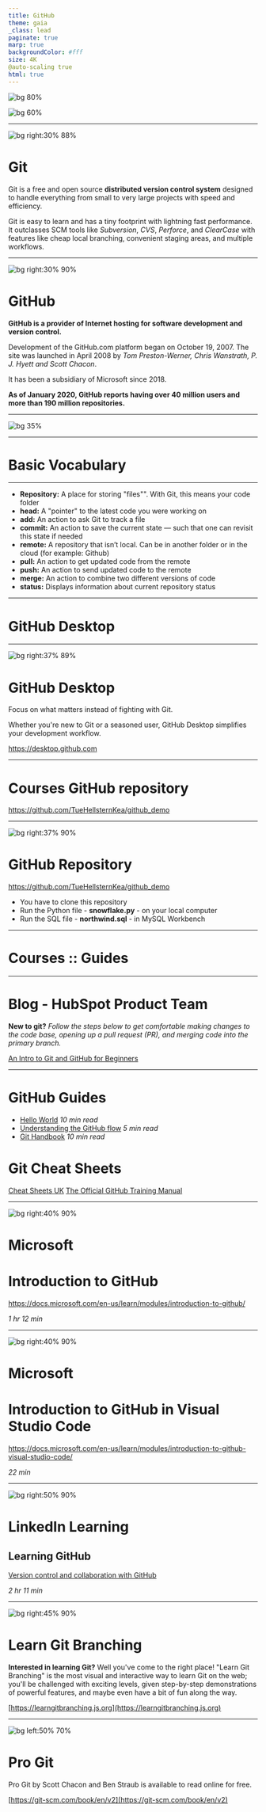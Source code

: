 ```yaml
---
title: GitHub
theme: gaia
_class: lead
paginate: true
marp: true
backgroundColor: #fff
size: 4K
@auto-scaling true
html: true
---
```


![bg 80%](https://github.com/officegeek/image/raw/main/git.png)

![bg 60%](https://github.com/officegeek/image/raw/main/GitHub.png)

---

![bg right:30% 88%](https://github.com/officegeek/image/raw/main/git.png)

# Git
Git is a free and open source **distributed version control system** designed to handle everything from small to very large projects with speed and efficiency.

Git is easy to learn and has a tiny footprint with lightning fast performance. It outclasses SCM tools like *Subversion*, *CVS*, *Perforce*, and *ClearCase* with features like cheap local branching, convenient staging areas, and multiple workflows.

---

![bg right:30% 90%](https://github.com/officegeek/image/raw/main/GitHub.png)

# GitHub
**GitHub is a provider of Internet hosting for software development and version control.**

Development of the GitHub.com platform began on October 19, 2007. The site was launched in April 2008 by *Tom Preston-Werner, Chris Wanstrath, P. J. Hyett and Scott Chacon*.

It has been a subsidiary of Microsoft since 2018.

**As of January 2020, GitHub reports having over 40 million users and more than 190 million repositories.**

---

![bg 35%](https://github.com/officegeek/image/raw/main/gitcomic.png)

---

<!-- _backgroundColor: black -->
<!-- _color: white -->
# Basic Vocabulary <!-- fit -->

---

- **Repository:** A place for storing "files"". With Git, this means your code folder
- **head:** A "pointer" to the latest code you were working on
- **add:** An action to ask Git to track a file
- **commit:** An action to save the current state — such that one can revisit this state if needed
- **remote:** A repository that isn’t local. Can be in another folder or in the cloud (for example: Github)
- **pull:** An action to get updated code from the remote
- **push:** An action to send updated code to the remote
- **merge:** An action to combine two different versions of code
- **status:** Displays information about current repository status

---

<!-- _backgroundColor: black -->
<!-- _color: white -->
# GitHub Desktop <!-- fit -->

---

![bg right:37% 89%](https://github.com/officegeek/image/raw/main/GitHubDesktop.png)
# GitHub Desktop
Focus on what matters instead of fighting with Git.

Whether you're new to Git or a seasoned user, GitHub Desktop simplifies your development workflow.

https://desktop.github.com

---

<!-- _backgroundColor: black -->
<!-- _color: white -->
# Courses GitHub repository<!-- fit -->

https://github.com/TueHellsternKea/github_demo

---

![bg right:37% 90%](https://github.com/TueHellsternKea/study/raw/main/4sem/01-Python-brushup_and_Docker_1/image/githubdemo.jpg)
# GitHub Repository

https://github.com/TueHellsternKea/github_demo

- You have to clone this repository
- Run the Python file - **snowflake.py** - on your local computer
- Run the SQL file - **northwind.sql** - in MySQL Workbench

---

<!-- _backgroundColor: black -->
<!-- _color: white -->
# Courses :: Guides<!-- fit -->

---

# Blog - HubSpot Product Team
**New to git?** *Follow the steps below to get comfortable making changes to the code base, opening up a pull request (PR), and merging code into the primary branch.*

[An Intro to Git and GitHub for Beginners](https://product-hubspot-com.cdn.ampproject.org/c/s/product.hubspot.com/blog/git-and-github-tutorial-for-beginners?hs_amp=true)

---
# GitHub Guides

- [Hello World](https://guides.github.com/activities/hello-world/) *10 min read*
- [Understanding the GitHub flow](https://guides.github.com/introduction/flow/) *5 min read*
- [Git Handbook](https://guides.github.com/introduction/git-handbook/) *10 min read*


# Git Cheat Sheets

[Cheat Sheets UK](https://training.github.com/downloads/github-git-cheat-sheet/)
[The Official GitHub Training Manual](https://githubtraining.github.io/training-manual/#/)

---

![bg right:40% 90%](https://github.com/officegeek/image/raw/main/introduction-to-github.svg)
# Microsoft
# Introduction to GitHub

https://docs.microsoft.com/en-us/learn/modules/introduction-to-github/

*1 hr 12 min*

---

![bg right:40% 90%](https://github.com/officegeek/image/raw/main/introduction-to-github-using-visual-studio-code.svg)

# Microsoft
# Introduction to GitHub in Visual Studio Code
https://docs.microsoft.com/en-us/learn/modules/introduction-to-github-visual-studio-code/

*22 min* 

---

![bg right:50% 90%](https://github.com/officegeek/image/raw/main/GitHub_LinkdIn.png)
# LinkedIn Learning
## Learning GitHub
[Version control and collaboration with GitHub](https://www.linkedin.com/learning-login/share?account=36836804&forceAccount=false&redirect=https%3A%2F%2Fwww.linkedin.com%2Flearning%2Flearning-github%3Ftrk%3Dshare_ent_url%26shareId%3Dxg5578rCT0CYtJkavQSm%252FQ%253D%253D)

*2 hr 11 min*

---

![bg right:45% 90%](https://github.com/officegeek/image/raw/main/LearnGitBranching.png)

# Learn Git Branching
**Interested in learning Git?**
Well you've come to the right place! "Learn Git Branching" is the most visual and interactive way to learn Git on the web; you'll be challenged with exciting levels, given step-by-step demonstrations of powerful features, and maybe even have a bit of fun along the way.

[https://learngitbranching.js.org](https://learngitbranching.js.org)

---

![bg left:50% 70%](https://github.com/officegeek/image/raw/main/progit2.png)
# Pro Git
Pro Git by Scott Chacon and Ben Straub is available to read online for free.

[https://git-scm.com/book/en/v2](https://git-scm.com/book/en/v2)